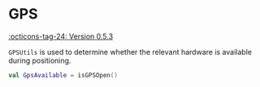 # GPS

[:octicons-tag-24: Version 0.5.3](https://sakurajimamaii.github.io/AVE-DOC/version/tools/#053)

`GPSUtils` is used to determine whether the relevant hardware is available during positioning.

```kotlin
val GpsAvailable = isGPSOpen()
```
